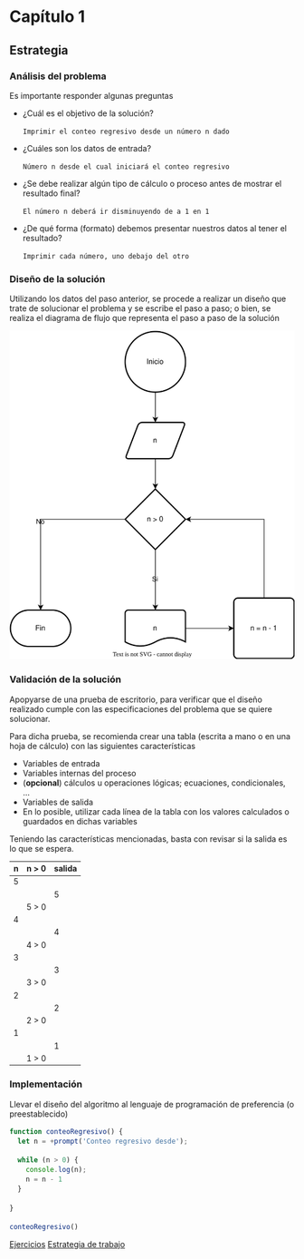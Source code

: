 # Capítulo 1

## Estrategia

### Análisis del problema

Es importante responder algunas preguntas

- ¿Cuál es el objetivo de la solución?

    `Imprimir el conteo regresivo desde un número n dado`

- ¿Cuáles son los datos de entrada?

    `Número n desde el cual iniciará el conteo regresivo`

- ¿Se debe realizar algún tipo de cálculo o proceso antes de mostrar el resultado final?

    `El número n deberá ir disminuyendo de a 1 en 1`

- ¿De qué forma (formato) debemos presentar nuestros datos al tener el resultado?

    `Imprimir cada número, uno debajo del otro`

### Diseño de la solución

Utilizando los datos del paso anterior, se procede a realizar un diseño que trate de solucionar el problema y se escribe el paso a paso; o bien, se realiza el diagrama de flujo que representa el paso a paso de la solución

![Image](./img/conteo-regresivo.svg "Diagrama de flujo")

### Validación de la solución

Apopyarse de una prueba de escritorio, para verificar que el diseño realizado cumple con las especificaciones del problema que se quiere solucionar.

Para dicha prueba, se recomienda crear una tabla (escrita a mano o en una hoja de cálculo) con las siguientes características

- Variables de entrada
- Variables internas del proceso
- (**opcional**) cálculos u operaciones lógicas; ecuaciones, condicionales, ...
- Variables de salida
- En lo posible, utilizar cada línea de la tabla con los valores calculados o guardados en dichas variables

Teniendo las características mencionadas, basta con revisar si la salida es lo que se espera.

| n  | n > 0  | salida |
|----|--------|--------|
| 5  |        |        |
|    |        | 5      |
|    | 5 > 0  |        |
| 4  |        |        |
|    |        | 4      |
|    | 4 > 0  |        |
| 3  |        |        |
|    |        | 3      |
|    | 3 > 0  |        |
| 2  |        |        |
|    |        | 2      |
|    | 2 > 0  |        |
| 1  |        |        |
|    |        | 1      |
|    | 1 > 0  |        |

### Implementación

Llevar el diseño del algoritmo al lenguaje de programación de preferencia (o preestablecido)

```javascript
function conteoRegresivo() {
  let n = +prompt('Conteo regresivo desde');

  while (n > 0) {
    console.log(n);
    n = n - 1
  }

}

conteoRegresivo()
```

[Ejercicios](./2-ejercicios.md)
[Estrategia de trabajo](./3-estrategia.md)
